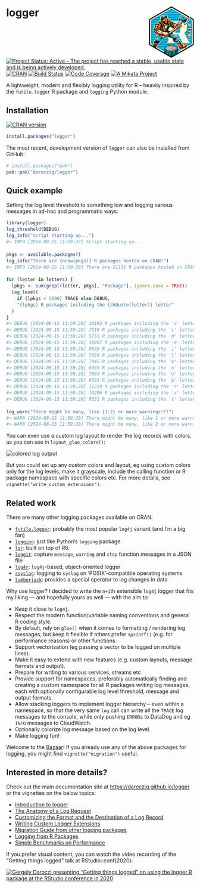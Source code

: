 
<!-- README.md is generated from README.Rmd. Please edit that file -->

# logger <a href="https://daroczig.github.io/logger"><img src="man/figures/logo.png" align="right" height="138" alt="logger website" /></a>

<!-- badges: start -->

[![Project Status: Active – The project has reached a stable, usable
state and is being actively
developed.](https://www.repostatus.org/badges/latest/active.svg)](https://www.repostatus.org/#active)
[![CRAN](https://www.r-pkg.org/badges/version/logger)](https://cran.r-project.org/package=logger)
[![Build
Status](https://github.com/daroczig/logger/workflows/R-CMD-check/badge.svg)](https://github.com/daroczig/logger/actions)
[![Code
Coverage](https://codecov.io/gh/daroczig/logger/branch/master/graph/badge.svg)](https://app.codecov.io/gh/daroczig/logger)
[![A Mikata
Project](https://mikata.dev/img/badge.svg)](https://mikata.dev)
<!-- badges: end -->

A lightweight, modern and flexibly logging utility for R – heavily
inspired by the `futile.logger` R package and `logging` Python module.

## Installation

[![CRAN
version](https://www.r-pkg.org/badges/version-ago/logger)](https://cran.r-project.org/package=logger)

``` r
install.packages("logger")
```

The most recent, development version of `logger` can also be installed
from GitHub:

``` r
# install.packages("pak")
pak::pak("daroczig/logger")
```

## Quick example

Setting the log level threshold to something low and logging various
messages in ad-hoc and programmatic ways:

``` r
library(logger)
log_threshold(DEBUG)
log_info("Script starting up...")
#> INFO [2024-08-15 11:59:27] Script starting up...

pkgs <- available.packages()
log_info("There are {nrow(pkgs)} R packages hosted on CRAN!")
#> INFO [2024-08-15 11:59:28] There are 21131 R packages hosted on CRAN!

for (letter in letters) {
  lpkgs <- sum(grepl(letter, pkgs[, "Package"], ignore.case = TRUE))
  log_level(
    if (lpkgs < 5000) TRACE else DEBUG,
    "{lpkgs} R packages including the {shQuote(letter)} letter"
  )
}
#> DEBUG [2024-08-15 11:59:28] 10193 R packages including the 'a' letter
#> DEBUG [2024-08-15 11:59:28] 7016 R packages including the 'c' letter
#> DEBUG [2024-08-15 11:59:28] 5751 R packages including the 'd' letter
#> DEBUG [2024-08-15 11:59:28] 10907 R packages including the 'e' letter
#> DEBUG [2024-08-15 11:59:28] 8825 R packages including the 'i' letter
#> DEBUG [2024-08-15 11:59:28] 7059 R packages including the 'l' letter
#> DEBUG [2024-08-15 11:59:28] 7045 R packages including the 'm' letter
#> DEBUG [2024-08-15 11:59:28] 6665 R packages including the 'n' letter
#> DEBUG [2024-08-15 11:59:28] 7863 R packages including the 'o' letter
#> DEBUG [2024-08-15 11:59:28] 6581 R packages including the 'p' letter
#> DEBUG [2024-08-15 11:59:28] 11229 R packages including the 'r' letter
#> DEBUG [2024-08-15 11:59:28] 10296 R packages including the 's' letter
#> DEBUG [2024-08-15 11:59:28] 9531 R packages including the 't' letter

log_warn("There might be many, like {1:2} or more warnings!!!")
#> WARN [2024-08-15 11:59:28] There might be many, like 1 or more warnings!!!
#> WARN [2024-08-15 11:59:28] There might be many, like 2 or more warnings!!!
```

You can even use a custom log layout to render the log records with
colors, as you can see in `layout_glue_colors()`:

<img src="man/figures/colors.png" alt="colored log output">

But you could set up any custom colors and layout, eg using custom
colors only for the log levels, make it grayscale, include the calling
function or R package namespace with specific colors etc. For more
details, see `vignette("write_custom_extensions")`.

## Related work

There are many other logging packages available on CRAN:

- [`futile.logger`](https://cran.r-project.org/package=futile.logger):
  probably the most popular `log4j` variant (and I’m a big fan)
- [`logging`](https://cran.r-project.org/package=logging): just like
  Python’s `logging` package
- [`lgr`](https://cran.r-project.org/package=lgr): built on top of R6.
- [`loggit`](https://cran.r-project.org/package=loggit): capture
  `message`, `warning` and `stop` function messages in a JSON file
- [`log4r`](https://cran.r-project.org/package=log4r): `log4j`-based,
  object-oriented logger
- [`rsyslog`](https://cran.r-project.org/package=rsyslog): logging to
  `syslog` on ‘POSIX’-compatible operating systems
- [`lumberjack`](https://cran.r-project.org/package=lumberjack):
  provides a special operator to log changes in data

Why use logger? I decided to write the `n+1`th extensible `log4j` logger
that fits my liking — and hopefully yours as well — with the aim to:

- Keep it close to `log4j`.
- Respect the modern function/variable naming conventions and general R
  coding style.
- By default, rely on `glue()` when it comes to formatting / rendering
  log messages, but keep it flexible if others prefer `sprintf()`
  (e.g. for performance reasons) or other functions.
- Support vectorization (eg passing a vector to be logged on multiple
  lines).
- Make it easy to extend with new features (e.g. custom layouts, message
  formats and output).
- Prepare for writing to various services, streams etc
- Provide support for namespaces, preferably automatically finding and
  creating a custom namespace for all R packages writing log messages,
  each with optionally configurable log level threshold, message and
  output formats.
- Allow stacking loggers to implement logger hierarchy – even within a
  namespace, so that the very same `log` call can write all the `TRACE`
  log messages to the console, while only pushing `ERROR`s to DataDog
  and eg `INFO` messages to CloudWatch.
- Optionally colorize log message based on the log level.
- Make logging fun!

Welcome to the
[Bazaar](https://en.wikipedia.org/wiki/The_Cathedral_and_the_Bazaar)! If
you already use any of the above packages for logging, you might find
`vignette("migration")` useful.

## Interested in more details?

<div class=".pkgdown-hide">

Check out the main documentation site at
<https://daroczig.github.io/logger> or the vignettes on the below
topics:

- [Introduction to
  logger](https://daroczig.github.io/logger/articles/Intro.html)
- [The Anatomy of a Log
  Request](https://daroczig.github.io/logger/articles/anatomy.html)
- [Customizing the Format and the Destination of a Log
  Record](https://daroczig.github.io/logger/articles/customize_logger.html)
- [Writing Custom Logger
  Extensions](https://daroczig.github.io/logger/articles/write_custom_extensions.html)
- [Migration Guide from other logging
  packages](https://daroczig.github.io/logger/articles/migration.html)
- [Logging from R
  Packages](https://daroczig.github.io/logger/articles/r_packages.html)
- [Simple Benchmarks on
  Performance](https://daroczig.github.io/logger/articles/performance.html)

</div>

If you prefer visual content, you can watch the video recording of the
“Getting things logged” talk at RStudio::conf(2020):

[![Gergely Daroczi presenting “Getting things logged” on using the
`logger` R package at the RStudio conference in
2020](https://img.youtube.com/vi/_rUuBbml9dU/0.jpg)](https://www.youtube.com/watch?v=_rUuBbml9dU)
